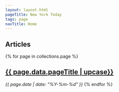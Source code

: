 ```yaml
---
layout: layout.html
pageTitle: New York Today
tags: page
navTitle: Home
---
```


## Articles

{% for page in collections.page %}

  <h2><a href="{{ page.url }}">{{ page.data.pageTitle | upcase}}</a></h2>
  <em>{{ page.date | date: "%Y-%m-%d" }}</em>
{% endfor %}

